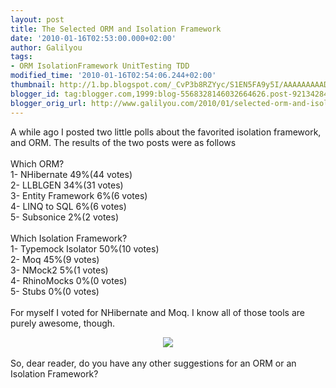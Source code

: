 ```yaml
---
layout: post
title: The Selected ORM and Isolation Framework
date: '2010-01-16T02:53:00.000+02:00'
author: Galilyou
tags:
- ORM IsolationFramework UnitTesting TDD
modified_time: '2010-01-16T02:54:06.244+02:00'
thumbnail: http://1.bp.blogspot.com/_CvP3b8RZYyc/S1EN5FA9y5I/AAAAAAAAAD8/aftKJAi2I1o/s72-c/testing.jpg
blogger_id: tag:blogger.com,1999:blog-5568328146032664626.post-9213428418889661427
blogger_orig_url: http://www.galilyou.com/2010/01/selected-orm-and-isolation-framework.html
---
```


A while ago I posted two little polls about the favorited isolation framework, and ORM. The results of the two posts were as follows<br /><br />Which ORM? <br />1- NHibernate      49%(44 votes)<br />2- LLBLGEN         34%(31 votes)<br />3- Entity Framework 6%(6 votes)<br />4- LINQ to SQL      6%(6 votes)<br />5- Subsonice        2%(2 votes)<br /><br />Which Isolation Framework? <br />1- Typemock Isolator 50%(10 votes)<br />2- Moq    45%(9 votes)<br />3- NMock2  5%(1 votes)<br />4- RhinoMocks   0%(0 votes)<br />5- Stubs  0%(0 votes)<br /><br />For myself I voted for NHibernate and Moq. I know all of those tools are purely awesome, though. <br /><div class="separator" style="clear: both; text-align: center;"><a href="http://1.bp.blogspot.com/_CvP3b8RZYyc/S1EN5FA9y5I/AAAAAAAAAD8/aftKJAi2I1o/s1600-h/testing.jpg" imageanchor="1" style="margin-left: 1em; margin-right: 1em;"><img border="0" src="http://1.bp.blogspot.com/_CvP3b8RZYyc/S1EN5FA9y5I/AAAAAAAAAD8/aftKJAi2I1o/s320/testing.jpg" /></a><br /></div><br />So, dear reader, do you have any other suggestions for an ORM or an Isolation Framework?